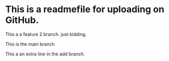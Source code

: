 # This is a readmefile for uploading on GitHub.
This a a feature 2 branch. just kidding.

This is the main branch

This a an extra line in the add branch.

